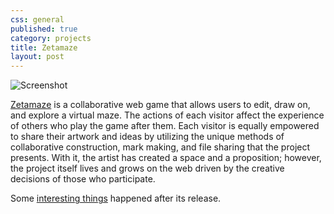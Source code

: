 ```yaml
---
css: general
published: true
category: projects
title: Zetamaze
layout: post
---
```


![Screenshot](https://github.com/brannondorsey/zetamaze/blob/master/images/readme_image_1.jpg)

[Zetamaze](http://zetamaze.com) is a collaborative web game that allows users to edit, draw on, and explore a virtual maze. The actions of each visitor affect the experience of others who play the game after them. Each visitor is equally empowered to share their artwork and ideas by utilizing the unique methods of collaborative construction, mark making, and file sharing that the project presents. With it, the artist has created a space and a proposition; however, the project itself lives and grows on the web driven by the creative decisions of those who participate.

Some [interesting things](http://thecreatorsproject.vice.com/blog/crowdsourced-digital-gallery-accidentally-amasses-treasure-trove-of-shrek-fan-art) happened after its release.


